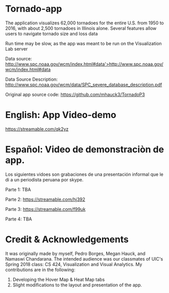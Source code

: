 # Tornado-app
The application visualizes 62,000 tornadoes for the entire U.S. from 1950 to 2016, with about 2,500 tornadoes in Illinois alone. Several features allow users to navigate tornado size and loss data

Run time may be slow, as the app was meant to be run on the Visualization Lab server 

Data source: http://www.spc.noaa.gov/wcm/index.html#data'>http://www.spc.noaa.gov/wcm/index.html#data

Data Source Description: http://www.spc.noaa.gov/wcm/data/SPC_severe_database_description.pdf

Original app source code: https://github.com/mhauck3/TornadoP3


# English: App Video-demo

https://streamable.com/qk2yz

# Español: Video de demonstraciòn de app.
Los siguientes vidoes son grabaciones de una presentación informal que le di a un periodista peruana por skype.

Parte 1: TBA

Parte 2: https://streamable.com/hj392

Parte 3:  https://streamable.com/f99uk

Parte 4: TBA




# Credit & Acknowledgements

It was originally made by myself, Pedro Borges, Megan Hauck, and Namaswi Chandarana.  The intended audience was our classmates of UIC's Spring 2018 class: CS 424, Visualization and Visual Analytics.  My contributions are in the following:

1.	Developing the Hover Map & Heat Map tabs
2.  Slight modifications to the layout and presentation of the app. 

